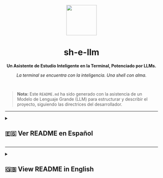 <div align="center">
  <img src="https://media1.giphy.com/media/v1.Y2lkPTc5MGI3NjExejhhdTE3aW1hY3dubnpsaXJ2b2g4MXR4bDdwdmRpNWxmcDVyZWprZiZlcD12MV9pbnRlcm5hbF9naWZfYnlfaWQmY3Q9cw/6KirhLJyR7oMcwgJQk/giphy.gif" width="100px">
  <h1>sh-e-llm</h1>
  <p><strong>Un Asistente de Estudio Inteligente en la Terminal, Potenciado por LLMs.</strong></p>
  <p><i>La terminal se encuentra con la inteligencia. Una shell con alma.</i></p>
  <br>
</div>

> **Nota:** Este `README.md` ha sido generado con la asistencia de un Modelo de Lenguaje Grande (LLM) para estructurar y describir el proyecto, siguiendo las directrices del desarrollador.

---

<details>
<summary><h2>🇪🇸 Ver README en Español</h2></summary>

## ✨ Características Principales

-   🧠 **Modo Tutor Socrático:** Inicia una sesión de estudio sobre cualquier tema. El LLM te guiará con preguntas, fomentando el razonamiento crítico en lugar de darte respuestas directas.
-   ↔️ **Modo Traductor de Código:** ¿Encontraste un fragmento de código confuso? Pégalo y `sh-e-llm` te proporcionará una explicación detallada, paso a paso, ideal para principiantes.
-   💾 **Historial de Conversación:** Todas las sesiones de tutoría se guardan automáticamente en archivos Markdown (`.md`), creando un valioso registro de tu aprendizaje para futuras consultas.
-   🎨 **Interfaz Atractiva:** Construido con la librería `rich` de Python para una experiencia de usuario colorida, limpia y moderna en la terminal.
-   🔄 **Sistema de Respaldo (Fallback):** Utiliza la API de Groq para respuestas ultra rápidas, con OpenRouter como respaldo automático para garantizar la disponibilidad.

## 🏛️ Arquitectura y Flujo de Datos

El proyecto sigue una arquitectura modular simple, diseñada para ser legible, mantenible y fácil de entender. La separación de responsabilidades es clave.

```mermaid
graph TD
    A[👨‍💻 Usuario en la Terminal] --> B(main.py);

    subgraph "Núcleo de la Aplicación"
        B -- Elige 'Tutor' --> C[tutor_socratico.py];
        B -- Elige 'Traductor' --> D[traductor_codigo.py];
    end

    subgraph "Lógica de Negocio"
        C -- Construye Prompt Socrático --> E{llm_integration.py};
        D -- Construye Prompt de Código --> E;
    end

    subgraph "Capa de Comunicación Externa"
        E -- Pide respuesta --> F(🧠 pedir_al_llm);
        F -- Intento 1 --> G[☁️ API de Groq];
        F -- Si falla --> H[☁️ API de OpenRouter];
        G --> F;
        H --> F;
        F -- Devuelve respuesta --> E;
    end
    
    E -- Devuelve explicación --> D;
    E -- Devuelve pregunta --> C;

    subgraph "Salida y Persistencia"
        C -- Guarda conversación --> I[📝 historial.md];
        D -- Muestra en pantalla --> J[🎨 rich.print / rich.Panel];
        C -- Muestra en pantalla --> J;
    end
    
    J --> A;
```
*Este diagrama muestra cómo el `main.py` actúa como un director de orquesta, pasando el control a los módulos específicos. Toda la comunicación con las APIs de LLMs está centralizada en `llm_integration.py`, que a su vez maneja la lógica de respaldo. La salida al usuario y la persistencia de datos son los pasos finales del flujo.*

## 🚀 Cómo Empezar

Sigue estos pasos para ejecutar `sh-e-llm` en tu máquina local.

### 1. Prerrequisitos

-   Python 3.8 o superior.
-   Una cuenta en [Groq](https://console.groq.com/keys) y/o [OpenRouter](https://openrouter.ai/keys) para obtener tus claves de API.

### 2. Instalación

1.  **Clona el repositorio:**
    ```bash
    git clone https://github.com/tu-usuario/sh-e-llm.git
    cd sh-e-llm
    ```

2.  **Crea y activa un entorno virtual:**
    ```bash
    # En Mac/Linux
    python3 -m venv venv
    source venv/bin/activate

    # En Windows
    python -m venv venv
    .\venv\Scripts\activate
    ```

3.  **Instala las dependencias:**
    ```bash
    pip install -r requirements.txt
    ```

### 3. Configuración

1.  Crea un archivo llamado `.env` en la raíz del proyecto.
2.  Añade tus claves de API al archivo `.env`. Puedes usar una o ambas.

    ```ini
    # .env
    GROQ_API_KEY="gsk_tuClaveSecretaDeGroq"
    OPENROUTER_API_KEY="sk-or-v1-tuClaveSecretaDeOpenRouter"
    ```

### 4. Ejecución

¡Ya está todo listo! Ejecuta la aplicación con:
```bash
python main.py
```
Aparecerá el menú principal para que puedas empezar a estudiar.

## 🛠️ Tecnologías Utilizadas

-   **[Python](https://www.python.org/)**: El lenguaje principal del proyecto.
-   **[rich](https://github.com/Textualize/rich)**: Para crear interfaces de línea de comandos hermosas y expresivas.
-   **[requests](https://requests.readthedocs.io/)**: Para realizar llamadas HTTP a las APIs de los LLMs de forma simple y robusta.
-   **[python-dotenv](https://github.com/theskumar/python-dotenv)**: Para gestionar las claves de API y otros secretos de forma segura.

</details>

---

<details>
<summary><h2>🇬🇧 View README in English</h2></summary>

## ✨ Main Features

-   🧠 **Socratic Tutor Mode:** Start a study session on any topic. The LLM will guide you with questions, encouraging critical thinking instead of giving you direct answers.
-   ↔️ **Code Translator Mode:** Found a confusing code snippet? Paste it in, and `sh-e-llm` will provide a detailed, step-by-step explanation, perfect for beginners.
-   💾 **Conversation History:** All tutoring sessions are automatically saved to Markdown (`.md`) files, creating a valuable record of your learning for future reference.
-   🎨 **Attractive Interface:** Built with Python's `rich` library for a colorful, clean, and modern user experience in the terminal.
-   🔄 **Fallback System:** Uses the Groq API for ultra-fast responses, with OpenRouter as an automatic backup to ensure availability.

## 🏛️ Architecture and Data Flow

The project follows a simple, modular architecture designed to be readable, maintainable, and easy to understand. Separation of concerns is key.

```mermaid
graph TD
    A[👨‍💻 User in Terminal] --> B(main.py);

    subgraph "Application Core"
        B -- Selects 'Tutor' --> C[tutor_socratico.py];
        B -- Selects 'Translator' --> D[traductor_codigo.py];
    end

    subgraph "Business Logic"
        C -- Builds Socratic Prompt --> E{llm_integration.py};
        D -- Builds Code Prompt --> E;
    end

    subgraph "External Communication Layer"
        E -- Requests response --> F(🧠 pedir_al_llm);
        F -- Attempt 1 --> G[☁️ Groq API];
        F -- On failure --> H[☁️ OpenRouter API];
        G --> F;
        H --> F;
        F -- Returns response --> E;
    end
    
    E -- Returns explanation --> D;
    E -- Returns question --> C;

    subgraph "Output & Persistence"
        C -- Saves conversation --> I[📝 history.md];
        D -- Displays on screen --> J[🎨 rich.print / rich.Panel];
        C -- Displays on screen --> J;
    end
    
    J --> A;
```
*This diagram shows how `main.py` acts as an orchestrator, passing control to specific modules. All communication with LLM APIs is centralized in `llm_integration.py`, which in turn handles the fallback logic. User output and data persistence are the final steps in the flow.*

## 🚀 Getting Started

Follow these steps to run `sh-e-llm` on your local machine.

### 1. Prerequisites

-   Python 3.8 or higher.
-   An account on [Groq](https://console.groq.com/keys) and/or [OpenRouter](https://openrouter.ai/keys) to get your API keys.

### 2. Installation

1.  **Clone the repository:**
    ```bash
    git clone https://github.com/tu-usuario/sh-e-llm.git
    cd sh-e-llm
    ```

2.  **Create and activate a virtual environment:**
    ```bash
    # On Mac/Linux
    python3 -m venv venv
    source venv/bin/activate

    # On Windows
    python -m venv venv
    .\venv\Scripts\activate
    ```

3.  **Install the dependencies:**
    ```bash
    pip install -r requirements.txt
    ```

### 3. Configuration

1.  Create a file named `.env` in the project's root directory.
2.  Add your API keys to the `.env` file. You can use one or both.

    ```ini
    # .env
    GROQ_API_KEY="gsk_yourSecretGroqKey"
    OPENROUTER_API_KEY="sk-or-v1-yourSecretOpenRouterKey"
    ```

### 4. Execution

You're all set! Run the application with:
```bash
python main.py
```
The main menu will appear, and you can start studying.

## 🛠️ Technologies Used

-   **[Python](https://www.python.org/)**: The core language of the project.
-   **[rich](https://github.com/Textualize/rich)**: For creating beautiful and expressive command-line interfaces.
-   **[requests](https://requests.readthedocs.io/)**: For making simple and robust HTTP requests to LLM APIs.
-   **[python-dotenv](https://github.com/theskumar/python-dotenv)**: For managing API keys and other secrets securely.

</details>
